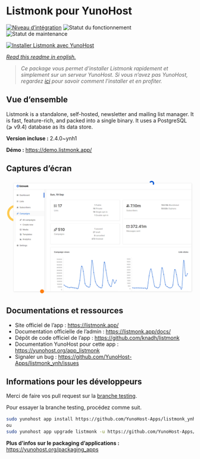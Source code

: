<!--
N.B.: This README was automatically generated by https://github.com/YunoHost/apps/tree/master/tools/README-generator
It shall NOT be edited by hand.
-->

# Listmonk pour YunoHost

[![Niveau d’intégration](https://dash.yunohost.org/integration/listmonk.svg)](https://dash.yunohost.org/appci/app/listmonk) ![Statut du fonctionnement](https://ci-apps.yunohost.org/ci/badges/listmonk.status.svg) ![Statut de maintenance](https://ci-apps.yunohost.org/ci/badges/listmonk.maintain.svg)

[![Installer Listmonk avec YunoHost](https://install-app.yunohost.org/install-with-yunohost.svg)](https://install-app.yunohost.org/?app=listmonk)

*[Read this readme in english.](./README.md)*

> *Ce package vous permet d’installer Listmonk rapidement et simplement sur un serveur YunoHost.
Si vous n’avez pas YunoHost, regardez [ici](https://yunohost.org/#/install) pour savoir comment l’installer et en profiter.*

## Vue d’ensemble

Listmonk is a standalone, self-hosted, newsletter and mailing list manager. It is fast, feature-rich, and packed into a single binary. It uses a PostgreSQL (⩾ v9.4) database as its data store.


**Version incluse :** 2.4.0~ynh1

**Démo :** https://demo.listmonk.app/

## Captures d’écran

![Capture d’écran de Listmonk](./doc/screenshots/screenshot.png)

## Documentations et ressources

* Site officiel de l’app : <https://listmonk.app/>
* Documentation officielle de l’admin : <https://listmonk.app/docs/>
* Dépôt de code officiel de l’app : <https://github.com/knadh/listmonk>
* Documentation YunoHost pour cette app : <https://yunohost.org/app_listmonk>
* Signaler un bug : <https://github.com/YunoHost-Apps/listmonk_ynh/issues>

## Informations pour les développeurs

Merci de faire vos pull request sur la [branche testing](https://github.com/YunoHost-Apps/listmonk_ynh/tree/testing).

Pour essayer la branche testing, procédez comme suit.

``` bash
sudo yunohost app install https://github.com/YunoHost-Apps/listmonk_ynh/tree/testing --debug
ou
sudo yunohost app upgrade listmonk -u https://github.com/YunoHost-Apps/listmonk_ynh/tree/testing --debug
```

**Plus d’infos sur le packaging d’applications :** <https://yunohost.org/packaging_apps>